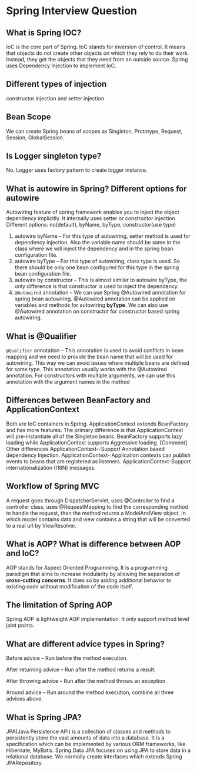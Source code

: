 # Spring Interview Question

## What is Spring IOC?

IoC is the core part of Spring. IoC stands for inversion of control. It means that objects do not create other objects on which they rely to do their work. Instead, they get the objects that they need from an outside source. Spring uses Dependency Injection to implement IoC.

## Different types of injection

constructor injection and setter injection

## Bean Scope

We can create Spring beans of scopes as Singleton, Prototype, Request, Session, GlobalSession. 

## Is Logger singleton type?

No. Logger uses factory pattern to create logger instance.

## What is autowire in Spring? Different options for autowire

Autowiring feature of spring framework enables you to inject the object dependency implicitly. It internally uses setter or constructor injection. Different options: no(default), byName, byType, constructor(use type)

1. autowire byName – For this type of autowiring, setter method is used for dependency injection. Also the variable name should be same in the class where we will inject the dependency and in the spring bean configuration file.
2. autowire byType – For this type of autowiring, class type is used. So there should be only one bean configured for this type in the spring bean configuration file.
3. autowire by constructor – This is almost similar to autowire byType, the only difference is that constructor is used to inject the dependency.
4. `@Autowired` annotation – We can use Spring @Autowired annotation for spring bean autowiring. @Autowired annotation can be applied on variables and methods for autowiring **byType**. We can also use @Autowired annotation on constructor for constructor based spring autowiring.

## What is @Qualifier

`@Qualifier` annotation – This annotation is used to avoid conflicts in bean mapping and we need to provide the bean name that will be used for autowiring. This way we can avoid issues where multiple beans are defined for same type. This annotation usually works with the @Autowired annotation. For constructors with multiple arguments, we can use this annotation with the argument names in the method

## Differences between BeanFactory and ApplicationContext

Both are IoC containers in Spring. ApplicationContext extends BeanFactory and has more features. The primary difference is that ApplicationContext will pre-instantiate all of the Singleton beans. BeanFactory supports lazy loading while ApplicationContext supports Aggressive loading. [Comment] Other differences ApplicationContext--Support Annotation based dependency Injection. ApplicationContext- Application contexts can publish events to beans that are registered as listeners. ApplicationContext-Support internationalization (I18N) messages. 

## Workflow of Spring MVC

A request goes through DispatcherServlet, uses @Controller to find a controller class, uses @RequestMapping to find the corresponding method to handle the request, then the method returns a ModelAndView object, in which model contains data and view contains a string that will be converted to a real url by ViewResolver.

## What is AOP? What is difference between AOP and IoC?

AOP stands for Aspect Oriented Programming. It is a programming paradigm that aims to increase modularity by allowing the separation of **cross-cutting concerns**. It does so by adding additional behavior to existing code without modification of the code itself.

## The limitation of Spring AOP

Spring AOP is lightweight AOP implementation. It only support method level joint points.

## What are different advice types in Spring?

Before advice – Run before the method execution. 

After returning advice – Run after the method returns a result.

 After throwing advice – Run after the method throws an exception. 

Around advice – Run around the method execution, combine all three advices above. 

## What is Spring JPA?

JPA(Java Persistence API) is a collection of classes and methods to persistently store the vast amounts of data into a database. It is a specification which can be implemented by various ORM frameworks, like Hibernate, MyBatis. Spring Data JPA focuses on using JPA to store data in a relational database. We normally create interfaces which extends Spring JPARepository.

